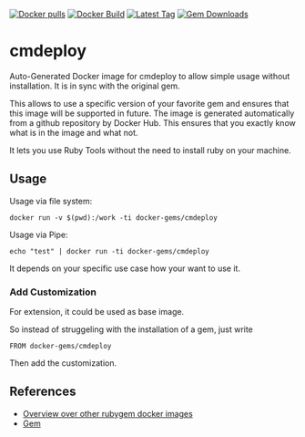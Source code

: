 [![Docker pulls](https://img.shields.io/docker/pulls/rubygem/cmdeploy.svg)](https://hub.docker.com/r/rubygem/cmdeploy/)
[![Docker Build](https://img.shields.io/docker/automated/rubygem/cmdeploy.svg)](https://hub.docker.com/r/rubygem/cmdeploy/)
[![Latest Tag](https://img.shields.io/github/tag/docker-rubygem/cmdeploy.svg)](https://hub.docker.com/r/rubygem/cmdeploy/)
[![Gem Downloads](https://img.shields.io/gem/dt/cmdeploy.svg)](https://rubygems.org/gems/cmdeploy/)
# cmdeploy

Auto-Generated Docker image for cmdeploy to allow simple usage without installation.
It is in sync with the original gem.

This allows to use a specific version of your favorite gem and ensures that this image will be supported in future.
The image is generated automatically from a github repository by Docker Hub.
This ensures that you exactly know what is in the image and what not.

It lets you use Ruby Tools without the need to install ruby on your machine.

## Usage

Usage via file system:

`docker run -v $(pwd):/work -ti docker-gems/cmdeploy`

Usage via Pipe:

`echo "test" | docker run -ti docker-gems/cmdeploy`

It depends on your specific use case how your want to use it.

### Add Customization

For extension, it could be used as base image.

So instead of struggeling with the installation of a gem, just write

`FROM docker-gems/cmdeploy`

Then add the customization.

## References

 - [Overview over other rubygem docker images](https://github.com/thinkbot/docker-rubygem)
 - [Gem](https://rubygems.org/gems/cmdeploy/)
